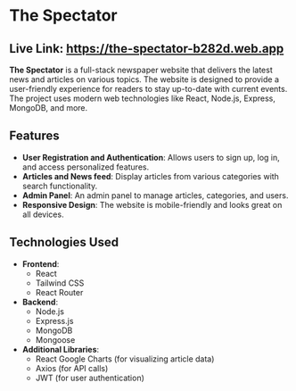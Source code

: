 # The Spectator

## Live Link: https://the-spectator-b282d.web.app

**The Spectator** is a full-stack newspaper website that delivers the latest news and articles on various topics. The website is designed to provide a user-friendly experience for readers to stay up-to-date with current events. The project uses modern web technologies like React, Node.js, Express, MongoDB, and more.

## Features
- **User Registration and Authentication**: Allows users to sign up, log in, and access personalized features.
- **Articles and News feed**: Display articles from various categories with search functionality.
- **Admin Panel**: An admin panel to manage articles, categories, and users.
- **Responsive Design**: The website is mobile-friendly and looks great on all devices.

## Technologies Used
- **Frontend**:
  - React
  - Tailwind CSS
  - React Router
- **Backend**:
  - Node.js
  - Express.js
  - MongoDB
  - Mongoose
- **Additional Libraries**:
  - React Google Charts (for visualizing article data)
  - Axios (for API calls)
  - JWT (for user authentication)
  



